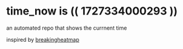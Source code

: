 # time_now is (( 1727334000293 ))

an automated repo that shows the currnent time

inspired by [breakingheatmap](https://github.com/breakingheatmap/breakingheatmap)
